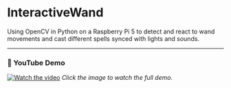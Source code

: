 # InteractiveWand
Using OpenCV in Python on a Raspberry Pi 5 to detect and react to wand movements and cast different spells synced with lights and sounds. 

---

### 🎥 YouTube Demo
[![Watch the video](https://img.youtube.com/vi/IFpQFHPK7W4/0.jpg)](https://www.youtube.com/watch?v=IFpQFHPK7W4&t=2s)
*Click the image to watch the full demo.*
